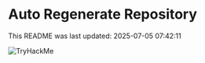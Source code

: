 # Auto Regenerate Repository

This README was last updated: 2025-07-05 07:42:11

 ![TryHackMe](https://tryhackme.com/badge/533634)